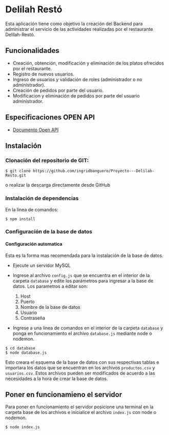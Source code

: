# Delilah Restó

Esta aplicación tiene como objetivo la creación del Backend para administrar el servicio de las actividades realizadas por el restaurante Delilah-Restó.

## Funcionalidades
- Creación, obtención, modificación y eliminación de los platos ofrecidos por el restaurante.
- Registro de nuevos usuarios.
- Ingreso de usuarios y validación de roles (administrador o no administrador).
- Creación de pedidos por parte del usuario.
- Modificacion y eliminación de pedidos por parte del usuario administrador.

## Especificaciones OPEN API
- [Documento Open API](/spec.yaml)

## Instalación
### Clonación del repositorio de GIT:
```
$ git clone https://github.com/ingridbanguero/Proyecto---Delilah-Resto.git
```
o realizar la descarga directamente desde GitHub

### Instalación de dependencias
En la línea de comandos:
```
$ npm install
```
### Configuración de la base de datos

#### Configuración automatica
Esta es la forma mas recomendada para la instalación de la base de datos.
- Ejecute un servidor MySQL
- Ingrese al archivo `config.js` que se encuentra en el interior de la carpeta `database` y edite los parámetros para ingresar a la base de datos. Los parametros a editar son:
	1. Host
	2. Puerto
	3. Nombre de la base de datos
	4.  Usuario
	5. Contraseña

- Ingrese a una línea de comandos en el interior de la carpeta `database` y ponga en funcionamiento el archivo `database.js` mediante node o nodemon.

```
$ cd database
$ node database.js
```
Esto creara el esquema de la base de datos con sus respectivas tablas e importara los datos que se encuentran en los archivos `productos.csv` y `usuarios.csv`. Estos archivos pueden ser modificados de acuerdo a las necesidades a la hora de crear la base de datos.

## Poner en funcionamieno el servidor
Para poner en funcionamiento el servidor posicione una terminal en la carpeta base de los archivos e inicialice el archivo `index.js` con node o nodemon.
```
$ node index.js
```